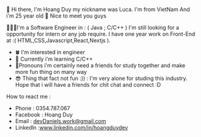 🙌 Hi there, I'm Hoang Duy my nickname was Luca.
I'm from VietNam
And i'm 25 year old 🥴
Nice to meet you guys

🧑🏻‍💻I'm a Software Engineer in : ( Java ; C/C++ ) 
I'm still looking for a opportunity for intern or any job require. I have one year work on Front-End at :( HTML,CSS,Javascript,React,Nextjs ).

- 🍀 I'm interested in engineer
- 🌝 Currently i'm learning C/C++
- 🍃Pronouns i'm certainly need a friends for study together and make more fun thing on many way
- 😎 Thing that fact not fun :)) : I'm very alone for studing this industry. Hope that i will have a friends for chit chat and connect :D

How to react me : 
  - Phone : 0354.787.067
  - Facebook : Hoang Duy
  - Email : devDaniels.work@gmail.com
  - Linkedln :www.linkedin.com/in/hoangduydev

